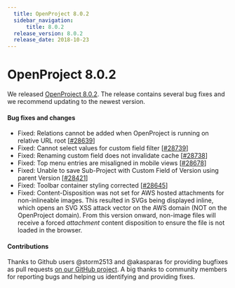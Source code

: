 ```yaml
---
  title: OpenProject 8.0.2
  sidebar_navigation:
      title: 8.0.2
  release_version: 8.0.2
  release_date: 2018-10-23
---
```



# OpenProject 8.0.2

We released
[OpenProject 8.0.2](https://community.openproject.com/versions/1154).
The release contains several bug fixes and we recommend updating to the
newest version.

#### Bug fixes and changes

  - Fixed: Relations cannot be added when OpenProject is running on
    relative URL root
    \[[\#28639](https://community.openproject.com/wp/28639)\]
  - Fixed: Cannot select values for custom field filter
    \[[\#28739](https://community.openproject.com/wp/28739)\]
  - Fixed: Renaming custom field does not invalidate cache
    \[[\#28738](https://community.openproject.com/wp/28738)\]
  - Fixed: Top menu entries are misaligned in mobile views
    \[[\#28678](https://community.openproject.com/wp/28678)\]
  - Fixed: Unable to save
    Sub-Project
    with Custom Field of
    Version
    using parent
    Version
    \[[\#28421](https://community.openproject.com/wp/28421)\]
  - Fixed: Toolbar container styling corrected
    \[[\#28645](https://community.openproject.com/wp/28645)\]
  - Fixed: Content-Disposition was not set for AWS hosted attachments
    for non-inlineable images. This resulted in SVGs being displayed
    inline, which opens an SVG XSS attack vector on the AWS domain (NOT
    on the OpenProject domain). From this version onward, non-image
    files will receive a forced *attachment* content disposition to
    ensure the file is not loaded in the browser.

 

#### Contributions

Thanks to Github users @storm2513 and @akasparas for providing bugfixes
as pull requests [on our GitHub
project](https://github.com/opf/openproject).  A big thanks to community
members for reporting bugs and helping us identifying and providing
fixes.


